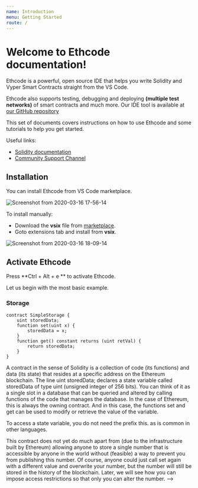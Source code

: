 ```yaml
---
name: Introduction
menu: Getting Started
route: /
---
```

# Welcome to Ethcode documentation!

Ethcode is a powerful, open source IDE that helps you write Solidity and Vyper Smart Contracts straight from the VS Code.

Ethcode also supports testing, debugging and deploying **(multiple test networks)** of smart contracts and much more. Our IDE tool is available at [our GitHub repository](https://github.com/quantanet/ethcode)

This set of documents covers instructions on how to use Ethcode and some tutorials to help you get started.

Useful links:
* [Solidity documentation](https://solidity.readthedocs.io/en/v0.6.4/)
* [Community Support Channel](https://gitter.im/Ethereum-Devtools-Developers-Studio/ethcode)



## Installation

You can install Ethcode from VS Code marketplace.

![Screenshot from 2020-03-16 17-56-14](https://user-images.githubusercontent.com/9979182/76758502-ce854680-67af-11ea-9430-cc03b1c45e5d.png)

To install manually:

* Download the **vsix** file from [marketplace](https://marketplace.visualstudio.com/items?itemName=quantanetwork.ethcode).
* Goto extensions tab and install from **vsix**.

![Screenshot from 2020-03-16 18-09-14](https://user-images.githubusercontent.com/9979182/76759278-5cadfc80-67b1-11ea-9315-e1426871bb6d.png)

## Activate Ethcode

Press **Ctrl + Alt + e ** to activate Ethcode.

Let us begin with the most basic example.

### Storage

```
contract SimpleStorage {
    uint storedData;
    function set(uint x) {
        storedData = x;
    }
    function get() constant returns (uint retVal) {
        return storedData;
    }
}
```
A contract in the sense of Solidity is a collection of code (its functions) and data (its state) that resides at a specific address on the Ethereum blockchain. The line uint storedData; declares a state variable called storedData of type uint (unsigned integer of 256 bits). You can think of it as a single slot in a database that can be queried and altered by calling functions of the code that manages the database. In the case of Ethereum, this is always the owning contract. And in this case, the functions set and get can be used to modify or retrieve the value of the variable.

To access a state variable, you do not need the prefix this. as is common in other languages.

This contract does not yet do much apart from (due to the infrastructure built by Ethereum) allowing anyone to store a single number that is accessible by anyone in the world without (feasible) a way to prevent you from publishing this number. Of course, anyone could just call set again with a different value and overwrite your number, but the number will still be stored in the history of the blockchain. Later, we will see how you can impose access restrictions so that only you can alter the number. -->